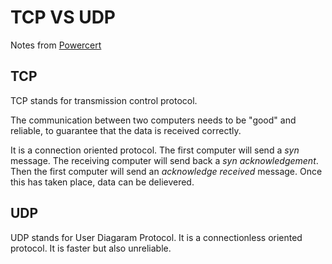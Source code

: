 # TCP VS UDP 

Notes from [Powercert](https://www.youtube.com/watch?v=uwoD5YsGACg)

## TCP

TCP stands for transmission control protocol.

The communication between two computers needs to be "good" and reliable, to guarantee that the data is received correctly.

It is a connection oriented protocol. The first computer will send a *syn* message. The receiving computer will send back a *syn acknowledgement*. Then the first computer will send an *acknowledge received* message. Once this has taken place, data can be delievered.

## UDP

UDP stands for User Diagaram Protocol. It is a connectionless oriented protocol. It is faster but also unreliable.